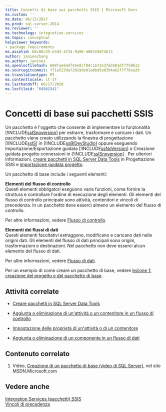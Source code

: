 ```yaml
---
title: Concetti di base sui pacchetti SSIS | Microsoft Docs
ms.custom: ''
ms.date: 06/13/2017
ms.prod: sql-server-2014
ms.reviewer: ''
ms.technology: integration-services
ms.topic: conceptual
helpviewer_keywords:
- package requirements
ms.assetid: b0c86c35-e3d3-4724-9a96-4087e9d74bf3
author: janinezhang
ms.author: janinez
ms.openlocfilehash: 608fae64df45e8cf84c1b72e37eb501df7758613
ms.sourcegitcommit: f71e523da72019de81a8bd5a0394a62f7f76ea20
ms.translationtype: MT
ms.contentlocale: it-IT
ms.lasthandoff: 06/17/2020
ms.locfileid: "84962541"
---
```

# <a name="ssis-package-essentials"></a>Concetti di base sui pacchetti SSIS
  Un pacchetto è l'oggetto che consente di implementare la funzionalità [!INCLUDE[ssISnoversion](../includes/ssisnoversion-md.md)] per estrarre, trasformare e caricare i dati. Un pacchetto viene creato utilizzando la finestra di progettazione [!INCLUDE[ssIS](../includes/ssis-md.md)] in [!INCLUDE[ssBIDevStudio](../includes/ssbidevstudio-md.md)] oppure eseguendo Importazione/Esportazione guidata [!INCLUDE[ssNoVersion](../includes/ssnoversion-md.md)] o Creazione guidata progetto connessioni in [!INCLUDE[ssISnoversion](../includes/ssisnoversion-md.md)] . Per ulteriori informazioni, [creare pacchetti in SQL Server Data Tools](create-packages-in-sql-server-data-tools.md) in Progettazione SSIS e [importazione guidata progetto](../../2014/integration-services/import-project-wizard.md).  
  
 Un pacchetto di base include i seguenti elementi:  
  
 **Elementi del flusso di controllo**  
 Questi elementi obbligatori eseguono varie funzioni, come fornire la struttura e controllare l'ordine di esecuzione degli elementi. Gli elementi del flusso di controllo principale sono attività, contenitori e vincoli di precedenza. In un pacchetto deve esserci almeno un elemento del flusso di controllo.  
  
 Per altre informazioni, vedere [Flusso di controllo](control-flow/control-flow.md).  
  
 **Elementi dei flussi di dati**  
 Questi elementi facoltativi estraggono, modificano e caricano dati nelle origini dati. Gli elementi del flusso di dati principali sono origini, trasformazioni e destinazioni. Nel pacchetto non deve esserci alcun elemento del flusso di dati.  
  
 Per altre informazioni, vedere [Flusso di dati](data-flow/data-flow.md).  
  
 Per un esempio di come creare un pacchetto di base, vedere [lezione 1: creazione del progetto e del pacchetto di base](lesson-1-create-a-project-and-basic-package-with-ssis.md).  
  
## <a name="related-tasks"></a>Attività correlate  
  
-   [Creare pacchetti in SQL Server Data Tools](create-packages-in-sql-server-data-tools.md)  
  
-   [Aggiunta o eliminazione di un'attività o un contenitore in un flusso di controllo](control-flow/add-or-delete-a-task-or-a-container-in-a-control-flow.md)  
  
-   [Impostazione delle proprietà di un'attività o di un contenitore](../../2014/integration-services/set-the-properties-of-a-task-or-container.md)  
  
-   [Aggiunta o eliminazione di un componente in un flusso di dati](data-flow/add-or-delete-a-component-in-a-data-flow.md)  
  
## <a name="related-content"></a>Contenuto correlato  
  
1.  Video, [Creazione di un pacchetto di base (video di SQL Server)](https://go.microsoft.com/fwlink/?LinkId=131023), nel sito MSDN.Microsoft.com  
  
## <a name="see-also"></a>Vedere anche  
 [Integration Services &#40;pacchetti&#41; SSIS](../../2014/integration-services/integration-services-ssis-packages.md)   
 [Vincoli di precedenza](control-flow/precedence-constraints.md)  
  
  
